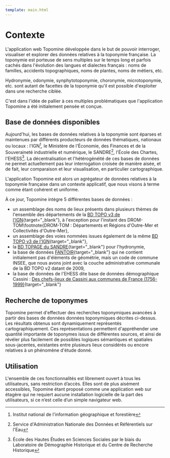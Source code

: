 ```yaml
---
template: main.html
---
```


# Contexte

<!-- * `Documentation PTM` - [https://paris-timemachine.huma-num.fr/docs/topomine/](https://paris-timemachine.huma-num.fr/docs/topomine/){target="_blank"} -->

L'application web Topomine développée dans le but de pouvoir interroger, visualiser et explorer des données relatives à la toponymie française. La toponymie est porteuse de sens multiples sur le temps long et parfois cachés dans l'évolution des langues et dialectes français : noms de familles, accidents topographiques, noms de plantes, noms de métiers, etc.

Hydronymie, odonymie, synphytotoponymie, choronymie, microtoponymie, etc. sont autant de facettes de la toponymie qu'il est possible d'exploiter dans une recherche ciblée.

C'est dans l'idée de pallier à ces multiples problématiques que l'application Topomine a été initialement pensée et conçue.

## Base de données disponibles

Aujourd'hui, les bases de données relatives à la toponymie sont éparses et maintenues par différents producteurs de données thématiques, nationaux ou locaux : l'IGN[^1], le Ministère de l'Économie, des Finances et de la Souveraineté industrielle et numérique, le SANDRE[^2], l'École des Chartes, l'EHESS[^3]. La décentralisation et l'hétérogénéité de ces bases de données ne permet actuellement pas leur interrogation croisée de manière aisée, et de fait, leur comparaison et leur visualisation, en particulier cartographique.

[^1]: Institut national de l'information géographique et forestière
[^2]: Service d'Administration Nationale des Données et Référentiels sur l'Eau
[^3]: École des Hautes Études en Sciences Sociales par le biais du Laboratoire de Démographie Historique et du Centre de Recherche Historique

L'application Topomine est alors un agrégateur de données relatives à la toponymie française dans un contexte applicatif, que nous visons à terme comme étant cohérent et uniforme.

À ce jour, Topomine intègre 5 différentes bases de données :

- un assemblage des noms de lieux présents dans plusieurs thèmes de l'ensemble des départements de la  [BD TOPO v3 de l'IGN](https://geoservices.ign.fr/documentation/donnees/vecteur/bdtopo){target="_blank"}, à l'exception pour l'instant des DROM-TOM\footnote{DROM-TOM : Départements et Régions d'Outre-Mer et Collectivités d'Outre-Mer},
- un assemblage des voies nommées issues également de la même [BD TOPO v3 de l'IGN](https://geoservices.ign.fr/documentation/donnees/vecteur/bdtopo){target="_blank"},
- la [BD TOPAGE du SANDRE](https://www.sandre.eaufrance.fr/concept/base-de-donnees-sur-la-cartographie-thematique-des-agences-de-leau){target="_blank"} pour l'hydronymie,
- la base de données [FANTOIR](https://www.data.gouv.fr/fr/datasets/fichier-fantoir-des-voies-et-lieux-dits){target="_blank"} qui ne contient initialement pas d'éléments de géométrie, mais un code de commune INSEE, que nous avons joint avec la couche administrative communale de la BD TOPO v2 datant de 2009,
- la base de données de l'EHESS dite base de données démographique Cassini : [Des chefs-lieux de Cassini aux communes de France (1756-1999)](https://didomena.ehess.fr/concern/data_sets/6395wb092){target="_blank"}

## Recherche de toponymes

Topomine permet d'effectuer des recherches toponymiques avancées à partir des bases de données  données toponymiques décrites ci-dessus. Les résultats obtenus sont dynamiquement représentés cartographiquement. Ces représentations permettent d'appréhender une quantité importante de toponymes issus de différentes sources, et ainsi de révéler plus facilement de possibles logiques sémantiques et spatiales sous-jacentes, existantes entre plusieurs lieux considérés ou encore relatives à un phénomène d'étude donné.

## Utilisation

L'ensemble de ces fonctionnalités est librement ouvert à tous les utilisateurs, sans restriction d’accès. Elles sont de plus aisément accessibles, Topomine étant proposé comme une application web sur étagère qui ne requiert aucune installation logicielle de la part des utilisateurs, si ce n’est celle d’un simple navigateur web.

